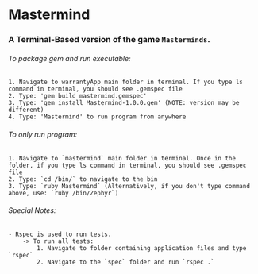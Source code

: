 # Mastermind

### A Terminal-Based version of the game `Masterminds`.

###### To package gem and run executable:
	1. Navigate to warrantyApp main folder in terminal. If you type ls command in terminal, you should see .gemspec file
	2. Type: 'gem build mastermind.gemspec'
	3. Type: 'gem install Mastermind-1.0.0.gem' (NOTE: version may be different)
	4. Type: 'Mastermind' to run program from anywhere

###### To only run program:
	1. Navigate to `mastermind` main folder in terminal. Once in the folder, if you type ls command in terminal, you should see .gemspec file
	2. Type: `cd /bin/` to navigate to the bin
	3. Type: `ruby Mastermind` (Alternatively, if you don't type command above, use: `ruby /bin/Zephyr`)

###### Special Notes:
	- Rspec is used to run tests.
		-> To run all tests:
			1. Navigate to folder containing application files and type `rspec`
			2. Navigate to the `spec` folder and run `rspec .`
